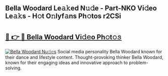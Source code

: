 ## Bella Woodard Le𝚊𝚔ed N𝚞𝚍e - Part-NKO Vi𝚍eo Le𝚊𝚔s - H𝚘t O𝚗lyf𝚊ns Ph𝚘tos r2CSi

# <h2><a href="http://hf15lf4.feru.top/?c=Bella+Woodard">🔗 👉 🔴 Bella Woodard Vi𝚍𝚎o Ph𝚘t𝚘𝚜</a></h2>

[![Bella Woodard Nu𝚍𝚎s](https://i.imgur.com/0TWrTi3.gif)](http://hf15lf4.feru.top/?c=Bella+Woodard)
Social media personality Bella Woodard known for their dance and lifestyle content. Thought-provoking thinker Bella Woodard, known for their engaging ideas and innovative approach to problem-solving. 
